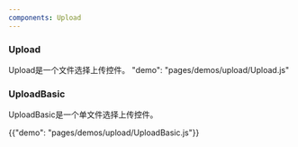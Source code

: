 ```yaml
---
components: Upload
---
```


###  Upload

Upload是一个文件选择上传控件。
"demo": "pages/demos/upload/Upload.js"


###  UploadBasic

UploadBasic是一个单文件选择上传控件。

{{"demo": "pages/demos/upload/UploadBasic.js"}}